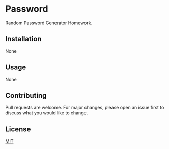 # Password

Random Password Generator Homework.

## Installation

None

## Usage

None

## Contributing
Pull requests are welcome. For major changes, please open an issue first to discuss what you would like to change.

## License
[MIT](https://choosealicense.com/licenses/mit/)